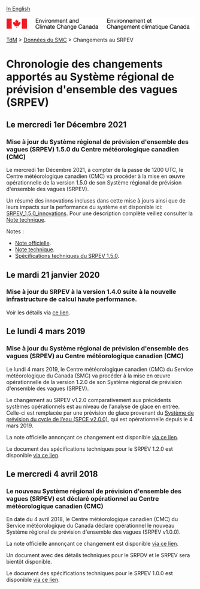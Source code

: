 [In English](changelog_rewps_en.md)

![ECCC logo](../../img_eccc-logo.png)

[TdM](../../readme_fr.md) > [Données du SMC](../readme_fr.md) > Changements au SRPEV

# Chronologie des changements apportés au Système régional de prévision d'ensemble des vagues (SRPEV)

## Le mercredi 1er Décembre 2021

### Mise à jour du Système régional de prévision d'ensemble des vagues (SRPEV) 1.5.0 du Centre météorologique canadien (CMC)

Le mercredi 1er Décembre 2021, à compter de la passe de 1200 UTC, le Centre météorologique canadien (CMC) va procéder à la mise en œuvre opérationnelle de la version 1.5.0 de son Système régional de prévision d'ensemble des vagues (SRPEV).

Un résumé des innovations incluses dans cette mise à jours ainsi que de leurs impacts sur la performance du système est disponible ici: [SRPEV_1.5.0_innovations](https://collaboration.cmc.ec.gc.ca/cmc/cmoi/product_guide/docs/fact_sheets/factsheet_rewps-150_f.pdf). Pour une description complète veillez consulter la [Note technique](https://collaboration.cmc.ec.gc.ca/cmc/cmoi/product_guide/docs/tech_notes/technote_rewps-150_f.pdf).

Notes :
* [Note officielle](http://dd.meteo.gc.ca/doc/genots/2021/11/26/NOCN03_CWAO_262118___50159).
* [Note technique](https://collaboration.cmc.ec.gc.ca/cmc/cmoi/product_guide/docs/tech_notes/technote_rewps-150_f.pdf).
* [Spécifications techniques du SRPEV 1.5.0](https://collaboration.cmc.ec.gc.ca/cmc/cmoi/product_guide/docs/tech_specifications/tech_specifications_REWPS_f.pdf).

## Le mardi 21 janvier 2020

### Mise à jour du SRPEV à la version 1.4.0 suite à la nouvelle infrastructure de calcul haute performance. 

Voir les détails via [ce lien](../changelog_multisystems_fr.md).

## Le lundi 4 mars 2019

### Mise à jour du Système régional de prévision d'ensemble des vagues (SRPEV) au Centre météorologique canadien (CMC)

Le lundi 4 mars 2019, le Centre météorologique canadien (CMC) du Service météorologique du Canada (SMC) va procéder à la mise en œuvre opérationnelle de la version 1.2.0 de son Système régional de prévision d'ensemble des vagues (SRPEV).

Le changement au SRPEV v1.2.0 comparativement aux précédents systèmes opérationnels est au niveau de l'analyse de glace en entrée. Celle-ci est remplacée par une prévision de glace provenant du [Système de prévision du cycle de l’eau (SPCE v2.0.0)](/../nwp_wcps/changelog_wcps_fr.md), qui est opérationnelle depuis le 4 mars 2019.

La note officielle annonçant ce changement est disponible [via ce lien](https://dd.meteo.gc.ca/doc/genots/2019/03/05/NOCN03_CWAO_051918___12705).

Le document des spécifications techniques pour le SRPEV 1.2.0 est disponible [via ce lien](https://collaboration.cmc.ec.gc.ca/cmc/CMOI/product_guide/docs/tech_specifications/tech_specifications_REWPS_1.2.0_f.pdf).

## Le mercredi 4 avril 2018

### Le nouveau Système régional de prévision d'ensemble des vagues (SRPEV) est déclaré opérationnel au Centre météorologique canadien (CMC)

En date du 4 avril 2018, le Centre météorologique canadien (CMC) du Service météorologique du Canada déclare opérationnel le nouveau Système régional de prévision d'ensemble des vagues (SRPEV v1.0.0).

La note officielle annonçant ce changement est disponible [via ce lien](https://dd.meteo.gc.ca/doc/genots/2018/04/03/NOCN03_CWAO_032022___00001).

Un document avec des détails techniques pour le SRPDV et le SRPEV sera bientôt disponible.

Le document des spécifications techniques pour le SRPEV 1.0.0 est disponible [via ce lien](https://collaboration.cmc.ec.gc.ca/cmc/CMOI/product_guide/docs/tech_specifications/tech_specifications_REWPS_1.0.0_f.pdf).
